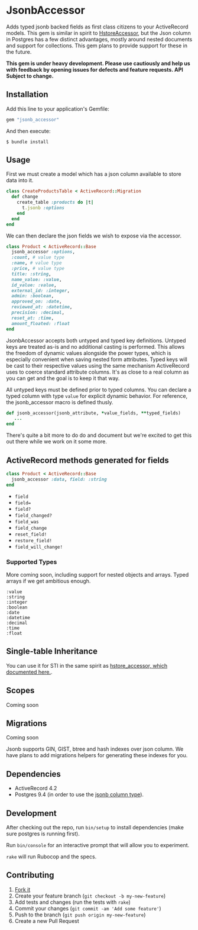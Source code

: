# JsonbAccessor

Adds typed jsonb backed fields as first class citizens to your ActiveRecord models. This gem is similar in spirit to [HstoreAccessor](https://github.com/devmynd/hstore_accessor), but the Json column in Postgres has a few distinct advantages, mostly around nested documents and support for collections. This gem plans to provide support for these in the future.


**This gem is under heavy development. Please use cautiously and help us with feedback by opening issues for defects and feature requests. API Subject to change.**

## Installation

Add this line to your application's Gemfile:

```ruby
gem "jsonb_accessor"
```

And then execute:

    $ bundle install

## Usage

First we must create a model which has a json column available to store data into it.

```ruby
class CreateProductsTable < ActiveRecord::Migration
  def change
    create_table :products do |t|
      t.jsonb :options
    end
  end
end

```

We can then declare the json fields we wish to expose via the accessor.


```ruby
class Product < ActiveRecord::Base
  jsonb_accessor :options,
  :count, # value type
  :name, # value type
  :price, # value type
  title: :string,
  name_value: :value,
  id_value: :value,
  external_id: :integer,
  admin: :boolean,
  approved_on: :date,
  reviewed_at: :datetime,
  precision: :decimal,
  reset_at: :time,
  amount_floated: :float
end

```

JsonbAccessor accepts both untyped and typed key definitions. Untyped keys are treated as-is and no additional casting is performed. This allows the freedom of dynamic values alongside the power types, which is especially convenient when saving nested form attributes. Typed keys will be cast to their respective values using the same mechanism ActiveRecord uses to coerce standard attribute columns. It's as close to a real column as you can get and the goal is to keep it that way.

All untyped keys must be defined prior to typed columns. You can declare a typed column with type `value` for explicit dynamic behavior. For reference, the jsonb_accessor macro is defined thusly.

```ruby
def jsonb_accessor(jsonb_attribute, *value_fields, **typed_fields)
   ...
end
```

There's quite a bit more to do do and document but we're excited to get this out there while we work on it some more.

## ActiveRecord methods generated for fields

```ruby
class Product < ActiveRecord::Base
  jsonb_accessor :data, field: :string
end
```

* `field`
* `field=`
* `field?`
* `field_changed?`
* `field_was`
* `field_change`
* `reset_field!`
* `restore_field!`
* `field_will_change!`

### Supported Types

More coming soon, including support for nested objects and arrays. Typed arrays if we get ambitious enough.

```
:value
:string
:integer
:boolean
:date
:datetime
:decimal
:time
:float
```
## Single-table Inheritance

You can use it for STI in the same spirit as [hstore_accessor, which documented here.](https://github.com/devmynd/hstore_accessor#single-table-inheritance).

## Scopes

Coming soon

## Migrations

Coming soon

Jsonb supports GIN, GIST, btree and hash indexes over json column. We have plans to add migrations helpers for generating these indexes for you.

## Dependencies

- ActiveRecord 4.2
- Postgres 9.4 (in order to use the [jsonb column type](http://www.postgresql.org/docs/9.4/static/datatype-json.html)).


## Development

After checking out the repo, run `bin/setup` to install dependencies (make sure postgres is running first).

Run `bin/console` for an interactive prompt that will allow you to experiment.

`rake` will run Rubocop and the specs.

## Contributing

1. [Fork it](https://github.com/devmynd/jsonb_accessor/fork)
2. Create your feature branch (`git checkout -b my-new-feature`)
3. Add tests and changes (run the tests with `rake`)
4. Commit your changes (`git commit -am 'Add some feature'`)
5. Push to the branch (`git push origin my-new-feature`)
6. Create a new Pull Request
